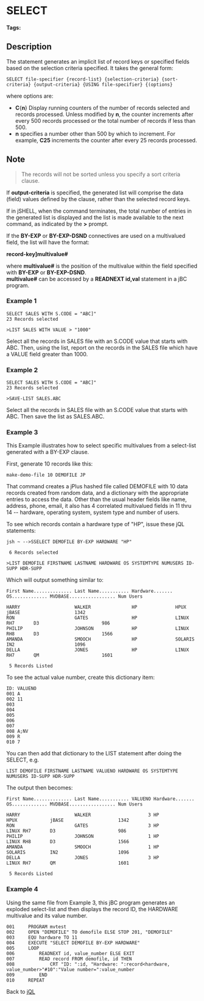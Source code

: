 # SELECT

<PageHeader />

**Tags:**
<badge text='jql' vertical='middle' />

## Description

The statement generates an implicit list of record keys or specified fields based on the selection criteria specified. It takes the general form:

```
SELECT file-specifier {record-list} {selection-criteria} {sort-criteria} {output-criteria} {USING file-specifier} {(options}
```

where options are:

- **C**{**n**} Display running counters of the number of records selected and records processed. Unless modified by **n**, the counter increments after every 500 records processed or the total number of records if less than 500.
- **n** specifies a number other than 500 by which to increment. For example, **C25** increments the counter after every 25 records processed.

## Note

> The records will not be sorted unless you specify a sort criteria clause.

If **output-criteria** is specified, the generated list will comprise the data (field) values defined by the clause, rather than the selected record keys.

If in jSHELL, when the command terminates, the total number of entries in the generated list is displayed and the list is made available to the next command, as indicated by the **&gt;** prompt.

If the **BY-EXP** or **BY-EXP-DSND** connectives are used on a multivalued field, the list will have the format:

**record-key]multivalue#**

where **multivalue#** is the position of the multivalue within the field specified with **BY-EXP** or **BY-EXP-DSND**.  
**multivalue#** can be accessed by a **READNEXT id,val** statement in a jBC program.

### Example 1

```
SELECT SALES WITH S.CODE = "ABC]"
23 Records selected

>LIST SALES WITH VALUE > "1000"
```

Select all the records in SALES file with an S.CODE value that starts with ABC. Then, using the list, report on the records in the SALES file which have a VALUE field greater than 1000.

### Example 2

```
SELECT SALES WITH S.CODE = "ABC]"
23 Records selected

>SAVE-LIST SALES.ABC
```

Select all the records in SALES file with an S.CODE value that starts with ABC. Then save the list as SALES.ABC.

### Example 3

This Example illustrates how to select specific multivalues from a select-list generated with a BY-EXP clause.

First, generate 10 records like this:

```
make-demo-file 10 DEMOFILE JP
```

That command creates a jPlus hashed file called DEMOFILE with 10 data records created from random data, and a dictionary with the appropriate entries to access the data. Other than the usual header fields like name, address, phone, email, it also has 4 correlated multivalued fields in 11 thru 14 -- hardware, operating system, system type and number of users.

To see which records contain a hardware type of "HP", issue these jQL statements:

```
jsh ~ -->SSELECT DEMOFILE BY-EXP HARDWARE "HP"

 6 Records selected

>LIST DEMOFILE FIRSTNAME LASTNAME HARDWARE OS SYSTEMTYPE NUMUSERS ID-SUPP HDR-SUPP
```

Which will output something similar to:

```
First Name.............. Last Name........... Hardware....... OS............. MVDBASE................. Num Users

HARRY                    WALKER               HP              HPUX            jBASE                    1342
RON                      GATES                HP              LINUX RH7       D3                       986
PHILIP                   JOHNSON              HP              LINUX RH8       D3                       1566
AMANDA                   SMOOCH               HP              SOLARIS         IN2                      1096
DELLA                    JONES                HP              LINUX RH7       QM                       1601

 5 Records Listed
```

To see the actual value number, create this dictionary item:

```
ID: VALUENO
001 A
002 11
003
004
005
006
007
008 A;NV
009 R
010 7
```

You can then add that dictionary to the LIST statement after doing the SELECT, e.g.

```
LIST DEMOFILE FIRSTNAME LASTNAME VALUENO HARDWARE OS SYSTEMTYPE NUMUSERS ID-SUPP HDR-SUPP
```

The output then becomes:

```
First Name.............. Last Name........... VALUENO Hardware....... OS............. MVDBASE................. Num Users

HARRY                    WALKER                     3 HP              HPUX            jBASE                    1342
RON                      GATES                      3 HP              LINUX RH7       D3                       986
PHILIP                   JOHNSON                    1 HP              LINUX RH8       D3                       1566
AMANDA                   SMOOCH                     1 HP              SOLARIS         IN2                      1096
DELLA                    JONES                      3 HP              LINUX RH7       QM                       1601

 5 Records Listed
```

### Example 4

Using the same file from Example 3, this jBC program generates an exploded select-list and then displays the record ID, the HARDWARE multivalue and its value number.

```
001     PROGRAM mvtest
002     OPEN "DEMOFILE" TO demofile ELSE STOP 201, "DEMOFILE"
003     EQU hardware TO 11
004     EXECUTE "SELECT DEMOFILE BY-EXP HARDWARE"
005     LOOP
006         READNEXT id, value_number ELSE EXIT
007         READ record FROM demofile, id THEN
008             CRT "ID: ":id, "Hardware: ":record<hardware, value_number>"#10":"Value number=":value_number
009         END
010     REPEAT
```

Back to [jQL](jbase-query-language-jql-)

  
<PageFooter />
